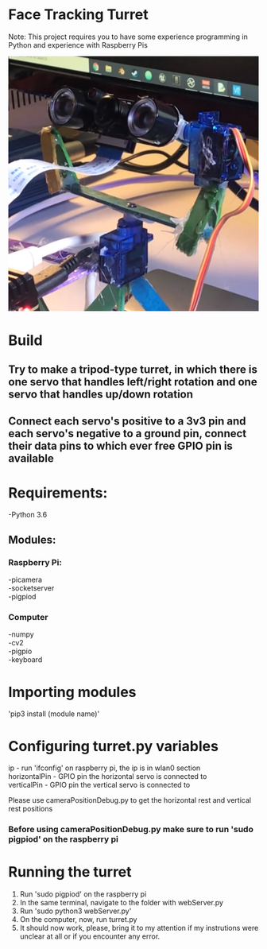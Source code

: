 # Face Tracking Turret

Note: This project requires you to have some experience programming in Python and experience with Raspberry Pis

![Turret](Images/1.PNG)

# Build
## Try to make a tripod-type turret, in which there is one servo that handles left/right rotation and one servo that handles up/down rotation
## Connect each servo's positive to a 3v3 pin and each servo's negative to a ground pin, connect their data pins to which ever free GPIO pin is available

# Requirements:
-Python 3.6

## Modules:

### Raspberry Pi:
-picamera\
-socketserver\
-pigpiod

### Computer
-numpy\
-cv2\
-pigpio\
-keyboard

# Importing modules
'pip3 install (module name)'

# Configuring turret.py variables
ip - run 'ifconfig' on raspberry pi, the ip is in wlan0 section\
horizontalPin - GPIO pin the horizontal servo is connected to\
verticalPin - GPIO pin the vertical servo is connected to

Please use cameraPositionDebug.py to get the horizontal rest and vertical rest positions
### Before using cameraPositionDebug.py make sure to run 'sudo pigpiod' on the raspberry pi

# Running the turret
1. Run 'sudo pigpiod' on the raspberry pi
2. In the same terminal, navigate to the folder with webServer.py
3. Run 'sudo python3 webServer.py'
4. On the computer, now, run turret.py
5. It should now work, please, bring it to my attention if my instrutions were unclear at all or if you encounter any error.
